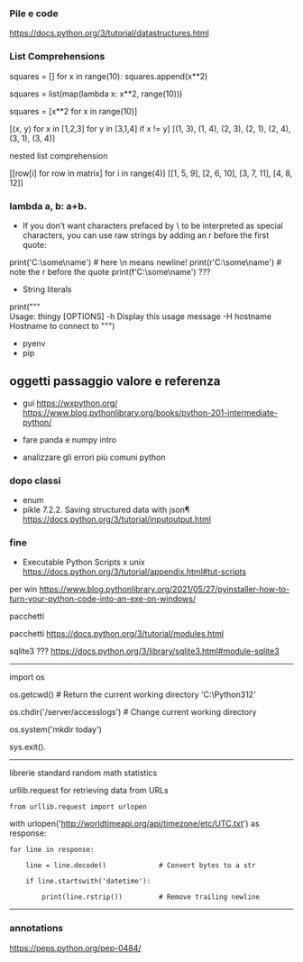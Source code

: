

### Pile e code
https://docs.python.org/3/tutorial/datastructures.html

### List Comprehensions
squares = []
for x in range(10):
    squares.append(x**2)

squares = list(map(lambda x: x**2, range(10)))

squares = [x**2 for x in range(10)]


[(x, y) for x in [1,2,3] for y in [3,1,4] if x != y]
[(1, 3), (1, 4), (2, 3), (2, 1), (2, 4), (3, 1), (3, 4)]

nested list comprehension

[[row[i] for row in matrix] for i in range(4)]
[[1, 5, 9], [2, 6, 10], [3, 7, 11], [4, 8, 12]]

### lambda a, b: a+b.

- If you don’t want characters prefaced by \ to be interpreted as special characters, you can use raw strings by adding an r before the first quote:

print('C:\some\name')  # here \n means newline!
print(r'C:\some\name')  # note the r before the quote
print(f'C:\some\name') ???

- String literals 

print("""\
Usage: thingy [OPTIONS]
     -h                        Display this usage message
     -H hostname               Hostname to connect to
""")

- pyenv
- pip

## oggetti passaggio valore e referenza

- gui 
https://wxpython.org/
https://www.blog.pythonlibrary.org/books/python-201-intermediate-python/

- fare panda e numpy intro
- analizzare gli errori più comuni python


### dopo classi
- enum
- pikle
7.2.2. Saving structured data with json¶
https://docs.python.org/3/tutorial/inputoutput.html

### fine

- Executable Python Scripts 
x unix
https://docs.python.org/3/tutorial/appendix.html#tut-scripts

per win
https://www.blog.pythonlibrary.org/2021/05/27/pyinstaller-how-to-turn-your-python-code-into-an-exe-on-windows/


pacchetti

pacchetti
https://docs.python.org/3/tutorial/modules.html


sqlite3 ???
https://docs.python.org/3/library/sqlite3.html#module-sqlite3

---

import os

os.getcwd()      # Return the current working directory
'C:\\Python312'

os.chdir('/server/accesslogs')   # Change current working directory

os.system('mkdir today') 



sys.exit().


---
librerie standard
random
math
statistics

urllib.request for retrieving data from URLs 


    from urllib.request import urlopen

with urlopen('http://worldtimeapi.org/api/timezone/etc/UTC.txt') as response:

    for line in response:

        line = line.decode()             # Convert bytes to a str

        if line.startswith('datetime'):

            print(line.rstrip())         # Remove trailing newline



---
### annotations 
https://peps.python.org/pep-0484/